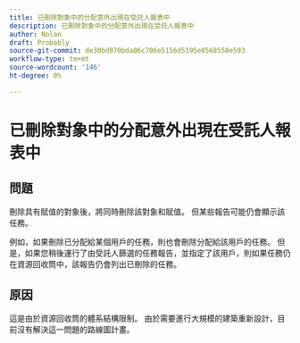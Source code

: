 ```yaml
---
title: 已刪除對象中的分配意外出現在受託人報表中
description: 已刪除對象中的分配意外出現在受託人報表中
author: Nolan
draft: Probably
source-git-commit: de30bd970bda06c706e5156d5195e8568558e593
workflow-type: tm+mt
source-wordcount: '146'
ht-degree: 0%

---
```


# 已刪除對象中的分配意外出現在受託人報表中

## 問題

刪除具有賦值的對象後，將同時刪除該對象和賦值。 但某些報告可能仍會顯示該任務。

例如，如果刪除已分配給某個用戶的任務，則也會刪除分配給該用戶的任務。 但是，如果您稍後運行了由受託人篩選的任務報告，並指定了該用戶，則如果任務仍在資源回收筒中，該報告仍會列出已刪除的任務。

## 原因

這是由於資源回收筒的體系結構限制。 由於需要進行大規模的建築重新設計，目前沒有解決這一問題的路線圖計畫。
